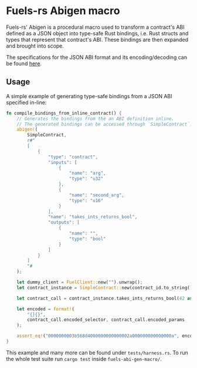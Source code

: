 # Fuels-rs Abigen macro

Fuels-rs' Abigen is a procedural macro used to transform a contract's ABI defined as a JSON object into type-safe Rust bindings, i.e. Rust structs and types that represent that contract's ABI. These bindings are then expanded and brought into scope.

The specifications for the JSON ABI format and its encoding/decoding can be found [here](https://github.com/FuelLabs/fuel-specs/blob/master/specs/protocol/abi.md#json-abi-format).

## Usage

A simple example of generating type-safe bindings from a JSON ABI specified in-line:

```rust
fn compile_bindings_from_inline_contract() {
    // Generates the bindings from the an ABI definition inline.
    // The generated bindings can be accessed through `SimpleContract`.
    abigen!(
        SimpleContract,
        r#"
        [
            {
                "type": "contract",
                "inputs": [
                    {
                        "name": "arg",
                        "type": "u32"
                    },
                    {
                        "name": "second_arg",
                        "type": "u16"
                    }
                ],
                "name": "takes_ints_returns_bool",
                "outputs": [
                    {
                        "name": "",
                        "type": "bool"
                    }
                ]
            }
        ]
        "#
    );

    let dummy_client = FuelClient::new("").unwrap();
    let contract_instance = SimpleContract::new(contract_id.to_string(),dummy_client);

    let contract_call = contract_instance.takes_ints_returns_bool(42 as u32, 10 as u16);

    let encoded = format!(
        "{}{}",
        contract_call.encoded_selector, contract_call.encoded_params
    );

    assert_eq!("0000000003b568d4000000000000002a000000000000000a", encoded);
}
```

This example and many more can be found under `tests/harness.rs`. To run the whole test suite run `cargo test` inside `fuels-abi-gen-macro/`.
